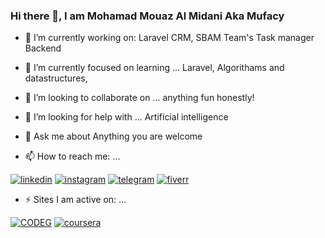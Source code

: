 

### Hi there 👋, I am Mohamad Mouaz Al Midani Aka Mufacy


- 🔭 I’m currently working on:
  Laravel CRM, SBAM Team's Task manager Backend
  
  
- 🌱 I’m currently focused on learning ...
  Laravel, Algorithams and datastructures, 
  
  
- 👯 I’m looking to collaborate on ...
   anything fun honestly!
   
   
- 🤔 I’m looking for help with ...
  Artificial intelligence 
  
  
- 💬 Ask me about
  Anything you are welcome
  
  
- 📫 How to reach me: ...

[![linkedin](https://user-images.githubusercontent.com/75386848/115081046-2fbba400-9ef3-11eb-95c7-e90940852a27.png)](https://www.linkedin.com/in/mohamad-mouaz-al-midani-157ba3201/)
[![instagram](https://user-images.githubusercontent.com/75386848/115081348-a5277480-9ef3-11eb-977c-c72e12a78319.png)](https://www.instagram.com/Mufacy_/)
[![telegram](https://user-images.githubusercontent.com/75386848/115081359-a8bafb80-9ef3-11eb-824c-cd156449ec19.png)](https://t.me/Mufacy)
[![fiverr](https://user-images.githubusercontent.com/75386848/115082421-6a264080-9ef5-11eb-80d5-5872c4a6a711.png)](https://www.fiverr.com/mufacy)


- ⚡ Sites I am active on: ...

[![CODEG](https://user-images.githubusercontent.com/75386848/116769270-54069d00-aa2a-11eb-9c7b-46820876c84f.png)](https://www.codingame.com/profile/bd74aa11dd57824160661bcbb51745e85590034)
[![coursera](https://user-images.githubusercontent.com/75386848/116769370-1fdfac00-aa2b-11eb-82f0-086869b29125.png)](https://www.coursera.org/user/28c843e2c90439e91d1194dadf9892d1)
